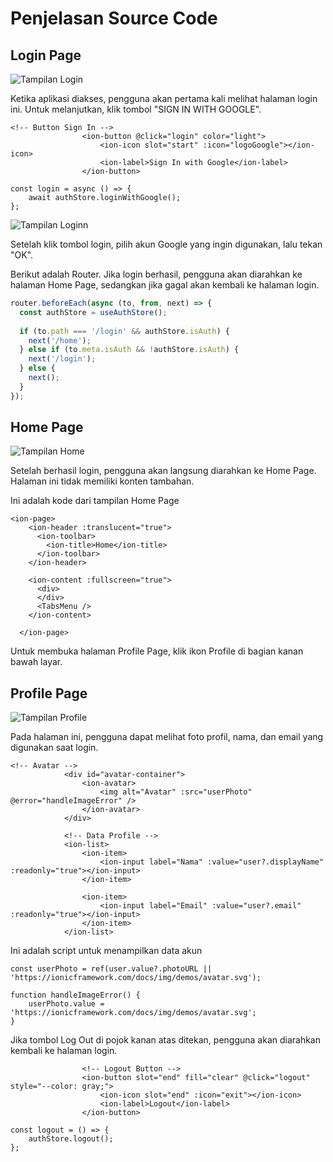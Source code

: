 # Penjelasan Source Code

## Login Page

![Tampilan Login](TampilanLogin.png)

Ketika aplikasi diakses, pengguna akan pertama kali melihat halaman login ini. Untuk melanjutkan, klik tombol "SIGN IN WITH GOOGLE".


```template
<!-- Button Sign In -->
                <ion-button @click="login" color="light">
                    <ion-icon slot="start" :icon="logoGoogle"></ion-icon>
                    <ion-label>Sign In with Google</ion-label>
                </ion-button>
```
```script
const login = async () => {
    await authStore.loginWithGoogle();
};
```

![Tampilan Loginn](TampilanLoginn.jpg)

Setelah klik tombol login, pilih akun Google yang ingin digunakan, lalu tekan "OK".

Berikut adalah Router. Jika login berhasil, pengguna akan diarahkan ke halaman Home Page, sedangkan jika gagal akan kembali ke halaman login.
```router/index.ts
router.beforeEach(async (to, from, next) => {
  const authStore = useAuthStore();
  
  if (to.path === '/login' && authStore.isAuth) {
    next('/home');
  } else if (to.meta.isAuth && !authStore.isAuth) {
    next('/login');
  } else {
    next();
  }
});
```

## Home Page

![Tampilan Home](TampilanHome.png)


Setelah berhasil login, pengguna akan langsung diarahkan ke Home Page. Halaman ini tidak memiliki konten tambahan.

Ini adalah kode dari tampilan Home Page
```template
<ion-page>
    <ion-header :translucent="true">
      <ion-toolbar>
        <ion-title>Home</ion-title>
      </ion-toolbar>
    </ion-header>

    <ion-content :fullscreen="true">
      <div>
      </div>
      <TabsMenu />
    </ion-content>

  </ion-page>
```
Untuk membuka halaman Profile Page, klik ikon Profile di bagian kanan bawah layar.

## Profile Page

![Tampilan Profile](TampilanProfile.jpg)

Pada halaman ini, pengguna dapat melihat foto profil, nama, dan email yang digunakan saat login.
```template
<!-- Avatar -->
            <div id="avatar-container">
                <ion-avatar>
                    <img alt="Avatar" :src="userPhoto" @error="handleImageError" />
                </ion-avatar>
            </div>

            <!-- Data Profile -->
            <ion-list>
                <ion-item>
                    <ion-input label="Nama" :value="user?.displayName" :readonly="true"></ion-input>
                </ion-item>

                <ion-item>
                    <ion-input label="Email" :value="user?.email" :readonly="true"></ion-input>
                </ion-item>
            </ion-list>
```

Ini adalah script untuk menampilkan data akun
```script
const userPhoto = ref(user.value?.photoURL || 'https://ionicframework.com/docs/img/demos/avatar.svg');

function handleImageError() {
    userPhoto.value = 'https://ionicframework.com/docs/img/demos/avatar.svg';
}
```

Jika tombol Log Out di pojok kanan atas ditekan, pengguna akan diarahkan kembali ke halaman login.
```template
                <!-- Logout Button -->
                <ion-button slot="end" fill="clear" @click="logout" style="--color: gray;">
                    <ion-icon slot="end" :icon="exit"></ion-icon>
                    <ion-label>Logout</ion-label>
                </ion-button>
```
```script
const logout = () => {
    authStore.logout();
};
```
